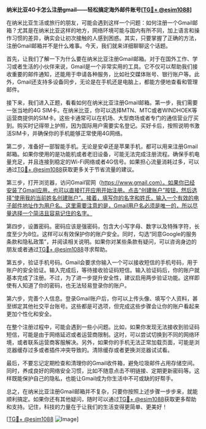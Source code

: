 **纳米比亚4G卡怎么注册gmail——轻松搞定海外邮件账号[[TG💪+ @esim1088](https://t.me/s/esim1088)]**

在纳米比亚生活或旅行的朋友，可能会遇到这样一个问题：如何注册一个Gmail邮箱？尤其是在纳米比亚这样的地方，网络环境可能与国内有所不同，加上语言和操作习惯的差异，确实会让初次接触的人感到困惑。其实，只要掌握了正确的方法，注册Gmail邮箱并不是什么难事。今天，我们就来详细聊聊这个话题。

首先，让我们了解一下为什么要在纳米比亚注册Gmail邮箱。对于在国外工作、学习或者生活的小伙伴来说，Gmail是一个非常实用的工具。它不仅可以帮助我们接收重要的邮件通知，还能用于申请各种服务，比如社交媒体账号、银行账户等。此外，Gmail还支持多设备同步，无论是在手机还是电脑上，都能方便地查看和管理邮件。

接下来，我们进入正题，看看如何在纳米比亚注册Gmail邮箱。第一步，我们需要一张当地的4G SIM卡。在纳米比亚，你可以选择MTN、MTC或者WINDHOEK等运营商提供的SIM卡。这些卡通常可以在机场、大型商场或者专门的通信营业厅买到。购买时记得带上护照，因为国际用户需要实名登记。买好卡后，按照说明书激活SIM卡，并确保你的手机能够正常使用4G网络。

第二步，准备好一部智能手机。无论是安卓还是苹果手机，都可以用来注册Gmail邮箱。如果你使用的是功能机或者老旧设备，可能无法完成注册流程。确保手机电量充足，并且连接到稳定的Wi-Fi网络或者4G信号。如果担心流量消耗过多，可以通过[TG💪+ @esim1088](https://t.me/s/esim1088)获取更多关于节省流量的建议。

第三步，打开浏览器，访问Gmail官网（https://www.gmail.com）。如果你已经安装了Gmail应用，也可以直接打开应用开始注册。点击“创建账户”按钮，然后选择“使用我的当前姓名创建账户”。接着，填写你的名字和姓氏，输入一个有效的电子邮件地址作为用户名。这里需要注意的是，Gmail用户名必须是唯一的，所以尽量选择一个简洁且容易记住的名字。

第四步，设置密码。密码应该是强密码，包含大小写字母、数字以及特殊字符，长度至少为8位。这样可以有效保护你的账户安全。同时，勾选“同意Google的服务条款和隐私政策”，并阅读相关说明。如果你对某些条款有疑问，可以咨询身边的朋友或者通过[TG💪+ @esim1088](https://t.me/s/esim1088)寻求帮助。

第五步，验证手机号码。Gmail会要求你输入一个可以接收短信的手机号码，用于账户的安全验证。输入完成后，等待接收验证码短信。输入验证码后，你的账户就基本完成了注册。不过，为了进一步提升安全性，建议启用两步验证功能。这样即使有人知道了你的密码，也无法轻易登录你的账户。

第六步，完善个人信息。登录Gmail账户后，你可以上传头像、填写个人资料，甚至绑定其他社交平台账号。这些都是可选项，但完成这些步骤会让你的账户看起来更加个性化和安全。

在整个注册过程中，可能会遇到一些小问题。比如，如果你发现无法接收到验证码短信，可能是由于网络延迟或者运营商限制。这时，可以尝试切换到不同的网络环境，或者联系运营商客服解决。另外，如果你的手机无法正常加载页面，可能是浏览器缓存过多或者插件冲突导致的。清除缓存或者更换浏览器试试看。

最后，不要忘记定期检查和清理你的Gmail收件箱，避免垃圾邮件占用存储空间。同时，养成良好的网络安全习惯，比如不随意点击不明链接、定期更新密码等。这样既能保护自己的隐私，也能让Gmail成为你生活中不可或缺的好帮手。

总之，在纳米比亚注册Gmail邮箱并不复杂，只要你按照上述步骤一步步来，就能顺利搞定。如果你还有其他疑问，随时可以通过[TG💪+ @esim1088](https://t.me/s/esim1088)获取更多帮助和支持。记住，科技的力量在于让我们的生活变得更简单、更美好！

[[TG💪+ @esim1088](https://t.me/s/esim1088) ![Image](https://i.postimg.cc/4NQfJmqS/Snipaste-2025-05-13-00-14-12.png)]